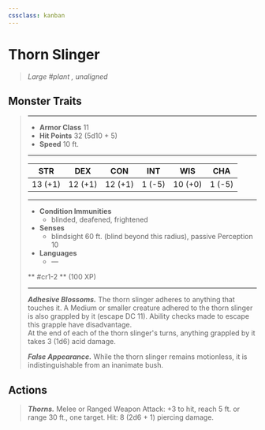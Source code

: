 ```yaml
---
cssclass: kanban
---
```


# Thorn Slinger
>*Large #plant , unaligned*
## Monster Traits
>___
>- **Armor Class** 11
>- **Hit Points** 32 (5d10 + 5)
>- **Speed** 10 ft.
>___
>|STR|DEX|CON|INT|WIS|CHA|
>|:---:|:---:|:---:|:---:|:---:|:---:|
>|13 (+1)|12 (+1)|12 (+1)|1 (-5)|10 (+0)|1 (-5)|
>___
>- **Condition Immunities**
>	 - blinded, deafened, frightened
>- **Senses**
>	 - blindsight 60 ft. (blind beyond this radius), passive Perception 10
>- **Languages**
>	 - —
>
> ** #cr1-2 ** (100 XP)
>___
>***Adhesive Blossoms.*** The thorn slinger adheres to anything that touches it. A Medium or smaller creature adhered to the thorn slinger is also grappled by it (escape DC 11). Ability checks made to escape this grapple have disadvantage.  
>At the end of each of the thorn slinger's turns, anything grappled by it takes 3 (1d6) acid damage.  
>
>***False Appearance.*** While the thorn slinger remains motionless, it is indistinguishable from an inanimate bush.  
>
## Actions
>***Thorns.*** Melee  or Ranged Weapon Attack: +3 to hit, reach 5 ft. or range 30 ft., one target. Hit: 8 (2d6 + 1) piercing damage.